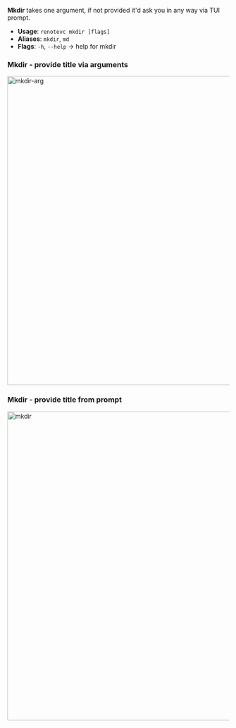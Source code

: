 **Mkdir** takes one argument, if not provided it'd ask you in any way via TUI prompt.

- **Usage**: `renotevc mkdir [flags]`
- **Aliases**: `mkdir`, `md`
- **Flags**: `-h`, `--help` -> help for mkdir

### Mkdir - provide title via arguments
<img width="700" alt="mkdir-arg" src="https://user-images.githubusercontent.com/59066341/162008827-11ba9755-44c6-4689-affa-4acec82d8db2.png">

### Mkdir - provide title from prompt
<img width="700" alt="mkdir" src="https://user-images.githubusercontent.com/59066341/162008794-43c51f8e-002a-46cb-9728-7d734c58e987.png">
